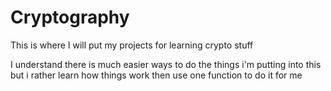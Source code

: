 # Cryptography
This is where I will put my projects for learning crypto stuff


I understand there is much easier ways to do the things i'm putting into this but i rather learn how things work then use one function to do it for me
